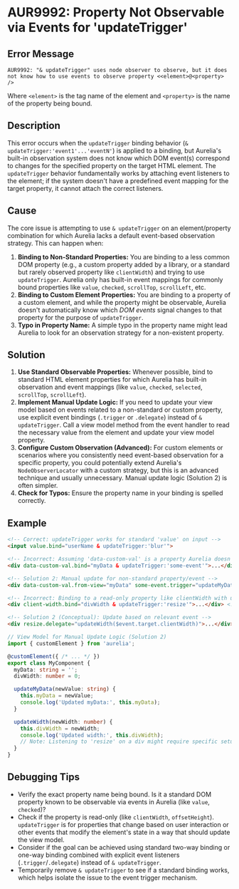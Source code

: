 # AUR9992: Property Not Observable via Events for 'updateTrigger'

## Error Message

`AUR9992: "& updateTrigger" uses node observer to observe, but it does not know how to use events to observe property <<element>@<property> />`

Where `<element>` is the tag name of the element and `<property>` is the name of the property being bound.

## Description

This error occurs when the `updateTrigger` binding behavior (`& updateTrigger:'event1'...'eventN'`) is applied to a binding, but Aurelia's built-in observation system does not know which DOM event(s) correspond to changes for the specified property on the target HTML element. The `updateTrigger` behavior fundamentally works by attaching event listeners to the element; if the system doesn't have a predefined event mapping for the target property, it cannot attach the correct listeners.

## Cause

The core issue is attempting to use `& updateTrigger` on an element/property combination for which Aurelia lacks a default event-based observation strategy. This can happen when:

1.  **Binding to Non-Standard Properties:** You are binding to a less common DOM property (e.g., a custom property added by a library, or a standard but rarely observed property like `clientWidth`) and trying to use `updateTrigger`. Aurelia only has built-in event mappings for commonly bound properties like `value`, `checked`, `scrollTop`, `scrollLeft`, etc.
2.  **Binding to Custom Element Properties:** You are binding to a property of a custom element, and while the property might be observable, Aurelia doesn't automatically know which *DOM events* signal changes to that property for the purpose of `updateTrigger`.
3.  **Typo in Property Name:** A simple typo in the property name might lead Aurelia to look for an observation strategy for a non-existent property.

## Solution

1.  **Use Standard Observable Properties:** Whenever possible, bind to standard HTML element properties for which Aurelia has built-in observation and event mappings (like `value`, `checked`, `selected`, `scrollTop`, `scrollLeft`).
2.  **Implement Manual Update Logic:** If you need to update your view model based on events related to a non-standard or custom property, use explicit event bindings (`.trigger` or `.delegate`) instead of `& updateTrigger`. Call a view model method from the event handler to read the necessary value from the element and update your view model property.
3.  **Configure Custom Observation (Advanced):** For custom elements or scenarios where you consistently need event-based observation for a specific property, you could potentially extend Aurelia's `NodeObserverLocator` with a custom strategy, but this is an advanced technique and usually unnecessary. Manual update logic (Solution 2) is often simpler.
4.  **Check for Typos:** Ensure the property name in your binding is spelled correctly.

## Example

```html
<!-- Correct: updateTrigger works for standard 'value' on input -->
<input value.bind="userName & updateTrigger:'blur'">

<!-- Incorrect: Assuming 'data-custom-val' is a property Aurelia doesn't know how to observe via events -->
<div data-custom-val.bind="myData & updateTrigger:'some-event'">...</div>

<!-- Solution 2: Manual update for non-standard property/event -->
<div data-custom-val.from-view="myData" some-event.trigger="updateMyData($event.target.dataset.customVal)">...</div>

<!-- Incorrect: Binding to a read-only property like clientWidth with updateTrigger -->
<div client-width.bind="divWidth & updateTrigger:'resize'">...</div> <!-- Makes little sense, clientWidth isn't set by events -->

<!-- Solution 2 (Conceptual): Update based on relevant event -->
<div resize.delegate="updateWidth($event.target.clientWidth)">...</div>

```

```typescript
// View Model for Manual Update Logic (Solution 2)
import { customElement } from 'aurelia';

@customElement({ /* ... */ })
export class MyComponent {
  myData: string = '';
  divWidth: number = 0;

  updateMyData(newValue: string) {
    this.myData = newValue;
    console.log('Updated myData:', this.myData);
  }

  updateWidth(newWidth: number) {
    this.divWidth = newWidth;
    console.log('Updated width:', this.divWidth);
    // Note: Listening to 'resize' on a div might require specific setup or using window resize.
  }
}
```

## Debugging Tips

*   Verify the exact property name being bound. Is it a standard DOM property known to be observable via events in Aurelia (like `value`, `checked`)?
*   Check if the property is read-only (like `clientWidth`, `offsetHeight`). `updateTrigger` is for properties that change based on user interaction or other events that modify the element's state in a way that should update the view model.
*   Consider if the goal can be achieved using standard two-way binding or one-way binding combined with explicit event listeners (`.trigger`/`.delegate`) instead of `& updateTrigger`.
*   Temporarily remove `& updateTrigger` to see if a standard binding works, which helps isolate the issue to the event trigger mechanism.
